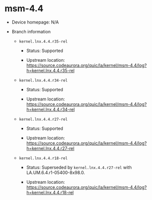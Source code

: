# msm-4.4

* Device homepage: N/A

* Branch information

  * `kernel.lnx.4.4.r35-rel`

    * Status: Supported

    * Upstream location: https://source.codeaurora.org/quic/la/kernel/msm-4.4/log?h=kernel.lnx.4.4.r35-rel

  * `kernel.lnx.4.4.r34-rel`

    * Status: Supported

    * Upstream location: https://source.codeaurora.org/quic/la/kernel/msm-4.4/log?h=kernel.lnx.4.4.r34-rel

  * `kernel.lnx.4.4.r27-rel`

    * Status: Supported

    * Upstream location: https://source.codeaurora.org/quic/la/kernel/msm-4.4/log?h=kernel.lnx.4.4.r27-rel

  * `kernel.lnx.4.4.r18-rel`

    * Status: Superseded by `kernel.lnx.4.4.r27-rel` with LA.UM.6.4.r1-05400-8x98.0.

    * Upstream location: https://source.codeaurora.org/quic/la/kernel/msm-4.4/log?h=kernel.lnx.4.4.r18-rel
